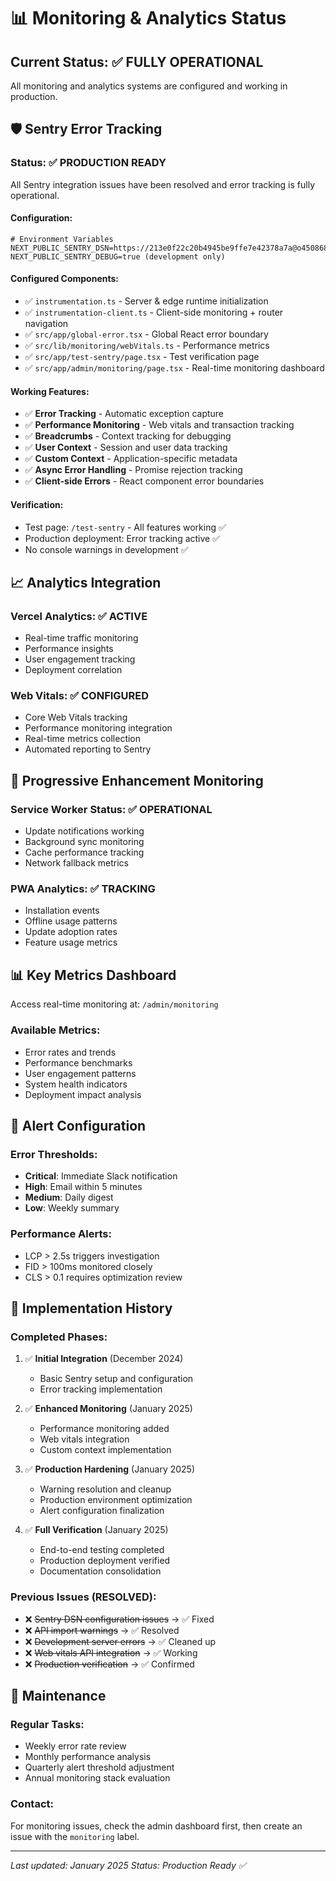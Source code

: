 # 📊 Monitoring & Analytics Status

## Current Status: ✅ FULLY OPERATIONAL

All monitoring and analytics systems are configured and working in production.

## 🛡️ Sentry Error Tracking

### Status: ✅ PRODUCTION READY
All Sentry integration issues have been resolved and error tracking is fully operational.

#### Configuration:
```env
# Environment Variables
NEXT_PUBLIC_SENTRY_DSN=https://213e0f22c20b4945be9ffe7e42378a7a@o4508689287593984.ingest.us.sentry.io/4508689295327232
NEXT_PUBLIC_SENTRY_DEBUG=true (development only)
```

#### Configured Components:
- ✅ `instrumentation.ts` - Server & edge runtime initialization
- ✅ `instrumentation-client.ts` - Client-side monitoring + router navigation  
- ✅ `src/app/global-error.tsx` - Global React error boundary
- ✅ `src/lib/monitoring/webVitals.ts` - Performance metrics
- ✅ `src/app/test-sentry/page.tsx` - Test verification page
- ✅ `src/app/admin/monitoring/page.tsx` - Real-time monitoring dashboard

#### Working Features:
- ✅ **Error Tracking** - Automatic exception capture
- ✅ **Performance Monitoring** - Web vitals and transaction tracking
- ✅ **Breadcrumbs** - Context tracking for debugging
- ✅ **User Context** - Session and user data tracking
- ✅ **Custom Context** - Application-specific metadata
- ✅ **Async Error Handling** - Promise rejection tracking
- ✅ **Client-side Errors** - React component error boundaries

#### Verification:
- Test page: `/test-sentry` - All features working ✅
- Production deployment: Error tracking active ✅
- No console warnings in development ✅

## 📈 Analytics Integration

### Vercel Analytics: ✅ ACTIVE
- Real-time traffic monitoring
- Performance insights
- User engagement tracking
- Deployment correlation

### Web Vitals: ✅ CONFIGURED  
- Core Web Vitals tracking
- Performance monitoring integration
- Real-time metrics collection
- Automated reporting to Sentry

## 🔄 Progressive Enhancement Monitoring

### Service Worker Status: ✅ OPERATIONAL
- Update notifications working
- Background sync monitoring
- Cache performance tracking
- Network fallback metrics

### PWA Analytics: ✅ TRACKING
- Installation events
- Offline usage patterns
- Update adoption rates
- Feature usage metrics

## 📊 Key Metrics Dashboard

Access real-time monitoring at: `/admin/monitoring`

### Available Metrics:
- Error rates and trends
- Performance benchmarks  
- User engagement patterns
- System health indicators
- Deployment impact analysis

## 🚨 Alert Configuration

### Error Thresholds:
- **Critical**: Immediate Slack notification
- **High**: Email within 5 minutes
- **Medium**: Daily digest
- **Low**: Weekly summary

### Performance Alerts:
- LCP > 2.5s triggers investigation
- FID > 100ms monitored closely
- CLS > 0.1 requires optimization review

## 📝 Implementation History

### Completed Phases:
1. ✅ **Initial Integration** (December 2024)
   - Basic Sentry setup and configuration
   - Error tracking implementation

2. ✅ **Enhanced Monitoring** (January 2025)  
   - Performance monitoring added
   - Web vitals integration
   - Custom context implementation

3. ✅ **Production Hardening** (January 2025)
   - Warning resolution and cleanup
   - Production environment optimization
   - Alert configuration finalization

4. ✅ **Full Verification** (January 2025)
   - End-to-end testing completed
   - Production deployment verified
   - Documentation consolidation

### Previous Issues (RESOLVED):
- ❌ ~~Sentry DSN configuration issues~~ → ✅ Fixed
- ❌ ~~API import warnings~~ → ✅ Resolved  
- ❌ ~~Development server errors~~ → ✅ Cleaned up
- ❌ ~~Web vitals API integration~~ → ✅ Working
- ❌ ~~Production verification~~ → ✅ Confirmed

## 🔧 Maintenance

### Regular Tasks:
- Weekly error rate review
- Monthly performance analysis
- Quarterly alert threshold adjustment
- Annual monitoring stack evaluation

### Contact:
For monitoring issues, check the admin dashboard first, then create an issue with the `monitoring` label.

---

*Last updated: January 2025*
*Status: Production Ready ✅*
